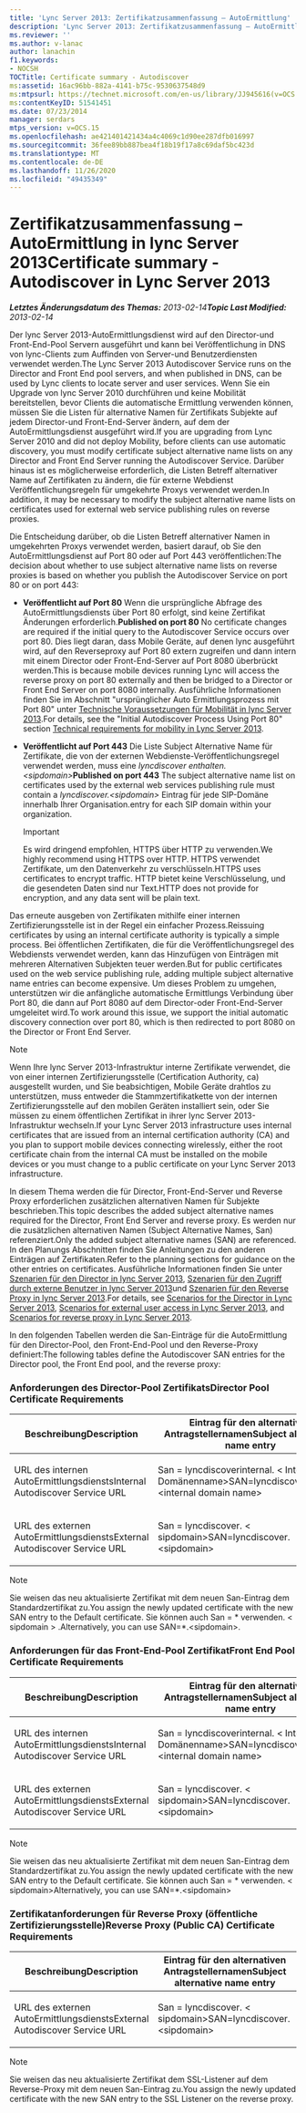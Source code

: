 ```yaml
---
title: 'Lync Server 2013: Zertifikatzusammenfassung – AutoErmittlung'
description: 'Lync Server 2013: Zertifikatzusammenfassung – AutoErmittlung.'
ms.reviewer: ''
ms.author: v-lanac
author: lanachin
f1.keywords:
- NOCSH
TOCTitle: Certificate summary - Autodiscover
ms:assetid: 16ac96bb-882a-4141-b75c-9530637548d9
ms:mtpsurl: https://technet.microsoft.com/en-us/library/JJ945616(v=OCS.15)
ms:contentKeyID: 51541451
ms.date: 07/23/2014
manager: serdars
mtps_version: v=OCS.15
ms.openlocfilehash: ae421401421434a4c4069c1d90ee287dfb016997
ms.sourcegitcommit: 36fee89bb887bea4f18b19f17a8c69daf5bc423d
ms.translationtype: MT
ms.contentlocale: de-DE
ms.lasthandoff: 11/26/2020
ms.locfileid: "49435349"
---
```

# <a name="certificate-summary---autodiscover-in-lync-server-2013"></a><span data-ttu-id="85156-103">Zertifikatzusammenfassung – AutoErmittlung in lync Server 2013</span><span class="sxs-lookup"><span data-stu-id="85156-103">Certificate summary - Autodiscover in Lync Server 2013</span></span>

<div data-xmlns="http://www.w3.org/1999/xhtml">

<div class="topic" data-xmlns="http://www.w3.org/1999/xhtml" data-msxsl="urn:schemas-microsoft-com:xslt" data-cs="https://msdn.microsoft.com/">

<div data-asp="https://msdn2.microsoft.com/asp">



</div>

<div id="mainSection">

<div id="mainBody"><span data-ttu-id="85156-104">

<span> </span></span><span class="sxs-lookup"><span data-stu-id="85156-104">

<span> </span></span></span>

<span data-ttu-id="85156-105">_**Letztes Änderungsdatum des Themas:** 2013-02-14_</span><span class="sxs-lookup"><span data-stu-id="85156-105">_**Topic Last Modified:** 2013-02-14_</span></span>

<span data-ttu-id="85156-106">Der lync Server 2013-AutoErmittlungsdienst wird auf den Director-und Front-End-Pool Servern ausgeführt und kann bei Veröffentlichung in DNS von lync-Clients zum Auffinden von Server-und Benutzerdiensten verwendet werden.</span><span class="sxs-lookup"><span data-stu-id="85156-106">The Lync Server 2013 Autodiscover Service runs on the Director and Front End pool servers, and when published in DNS, can be used by Lync clients to locate server and user services.</span></span> <span data-ttu-id="85156-107">Wenn Sie ein Upgrade von lync Server 2010 durchführen und keine Mobilität bereitstellen, bevor Clients die automatische Ermittlung verwenden können, müssen Sie die Listen für alternative Namen für Zertifikats Subjekte auf jedem Director-und Front-End-Server ändern, auf dem der AutoErmittlungsdienst ausgeführt wird.</span><span class="sxs-lookup"><span data-stu-id="85156-107">If you are upgrading from Lync Server 2010 and did not deploy Mobility, before clients can use automatic discovery, you must modify certificate subject alternative name lists on any Director and Front End Server running the Autodiscover Service.</span></span> <span data-ttu-id="85156-108">Darüber hinaus ist es möglicherweise erforderlich, die Listen Betreff alternativer Name auf Zertifikaten zu ändern, die für externe Webdienst Veröffentlichungsregeln für umgekehrte Proxys verwendet werden.</span><span class="sxs-lookup"><span data-stu-id="85156-108">In addition, it may be necessary to modify the subject alternative name lists on certificates used for external web service publishing rules on reverse proxies.</span></span>

<span data-ttu-id="85156-109">Die Entscheidung darüber, ob die Listen Betreff alternativer Namen in umgekehrten Proxys verwendet werden, basiert darauf, ob Sie den AutoErmittlungsdienst auf Port 80 oder auf Port 443 veröffentlichen:</span><span class="sxs-lookup"><span data-stu-id="85156-109">The decision about whether to use subject alternative name lists on reverse proxies is based on whether you publish the Autodiscover Service on port 80 or on port 443:</span></span>

  - <span data-ttu-id="85156-110">**Veröffentlicht auf Port 80**   Wenn die ursprüngliche Abfrage des AutoErmittlungsdiensts über Port 80 erfolgt, sind keine Zertifikat Änderungen erforderlich.</span><span class="sxs-lookup"><span data-stu-id="85156-110">**Published on port 80**   No certificate changes are required if the initial query to the Autodiscover Service occurs over port 80.</span></span> <span data-ttu-id="85156-111">Dies liegt daran, dass Mobile Geräte, auf denen lync ausgeführt wird, auf den Reverseproxy auf Port 80 extern zugreifen und dann intern mit einem Director oder Front-End-Server auf Port 8080 überbrückt werden.</span><span class="sxs-lookup"><span data-stu-id="85156-111">This is because mobile devices running Lync will access the reverse proxy on port 80 externally and then be bridged to a Director or Front End Server on port 8080 internally.</span></span> <span data-ttu-id="85156-112">Ausführliche Informationen finden Sie im Abschnitt "ursprünglicher Auto Ermittlungsprozess mit Port 80" unter [Technische Voraussetzungen für Mobilität in lync Server 2013](lync-server-2013-technical-requirements-for-mobility.md).</span><span class="sxs-lookup"><span data-stu-id="85156-112">For details, see the "Initial Autodiscover Process Using Port 80" section [Technical requirements for mobility in Lync Server 2013](lync-server-2013-technical-requirements-for-mobility.md).</span></span>

  - <span data-ttu-id="85156-113">**Veröffentlicht auf Port 443**   Die Liste Subject Alternative Name für Zertifikate, die von der externen Webdienste-Veröffentlichungsregel verwendet werden, muss eine *lyncdiscover enthalten. \<sipdomain\>*</span><span class="sxs-lookup"><span data-stu-id="85156-113">**Published on port 443**   The subject alternative name list on certificates used by the external web services publishing rule must contain a *lyncdiscover.\<sipdomain\>*</span></span> <span data-ttu-id="85156-114">Eintrag für jede SIP-Domäne innerhalb Ihrer Organisation.</span><span class="sxs-lookup"><span data-stu-id="85156-114">entry for each SIP domain within your organization.</span></span>
    
    <div>
    

    > [!IMPORTANT]  
    > <span data-ttu-id="85156-115">Es wird dringend empfohlen, HTTPS über HTTP zu verwenden.</span><span class="sxs-lookup"><span data-stu-id="85156-115">We highly recommend using HTTPS over HTTP.</span></span> <span data-ttu-id="85156-116">HTTPS verwendet Zertifikate, um den Datenverkehr zu verschlüsseln.</span><span class="sxs-lookup"><span data-stu-id="85156-116">HTTPS uses certificates to encrypt traffic.</span></span> <span data-ttu-id="85156-117">HTTP bietet keine Verschlüsselung, und die gesendeten Daten sind nur Text.</span><span class="sxs-lookup"><span data-stu-id="85156-117">HTTP does not provide for encryption, and any data sent will be plain text.</span></span>

    
    </div>

<span data-ttu-id="85156-118">Das erneute ausgeben von Zertifikaten mithilfe einer internen Zertifizierungsstelle ist in der Regel ein einfacher Prozess.</span><span class="sxs-lookup"><span data-stu-id="85156-118">Reissuing certificates by using an internal certificate authority is typically a simple process.</span></span> <span data-ttu-id="85156-119">Bei öffentlichen Zertifikaten, die für die Veröffentlichungsregel des Webdiensts verwendet werden, kann das Hinzufügen von Einträgen mit mehreren Alternativen Subjekten teuer werden.</span><span class="sxs-lookup"><span data-stu-id="85156-119">But for public certificates used on the web service publishing rule, adding multiple subject alternative name entries can become expensive.</span></span> <span data-ttu-id="85156-120">Um dieses Problem zu umgehen, unterstützen wir die anfängliche automatische Ermittlungs Verbindung über Port 80, die dann auf Port 8080 auf dem Director-oder Front-End-Server umgeleitet wird.</span><span class="sxs-lookup"><span data-stu-id="85156-120">To work around this issue, we support the initial automatic discovery connection over port 80, which is then redirected to port 8080 on the Director or Front End Server.</span></span>

<div>


> [!NOTE]  
> <span data-ttu-id="85156-121">Wenn Ihre lync Server 2013-Infrastruktur interne Zertifikate verwendet, die von einer internen Zertifizierungsstelle (Certification Authority, ca) ausgestellt wurden, und Sie beabsichtigen, Mobile Geräte drahtlos zu unterstützen, muss entweder die Stammzertifikatkette von der internen Zertifizierungsstelle auf den mobilen Geräten installiert sein, oder Sie müssen zu einem öffentlichen Zertifikat in ihrer lync Server 2013-Infrastruktur wechseln.</span><span class="sxs-lookup"><span data-stu-id="85156-121">If your Lync Server 2013 infrastructure uses internal certificates that are issued from an internal certification authority (CA) and you plan to support mobile devices connecting wirelessly, either the root certificate chain from the internal CA must be installed on the mobile devices or you must change to a public certificate on your Lync Server 2013 infrastructure.</span></span>



</div>

<span data-ttu-id="85156-122">In diesem Thema werden die für Director, Front-End-Server und Reverse Proxy erforderlichen zusätzlichen alternativen Namen für Subjekte beschrieben.</span><span class="sxs-lookup"><span data-stu-id="85156-122">This topic describes the added subject alternative names required for the Director, Front End Server and reverse proxy.</span></span> <span data-ttu-id="85156-123">Es werden nur die zusätzlichen alternativen Namen (Subject Alternative Names, San) referenziert.</span><span class="sxs-lookup"><span data-stu-id="85156-123">Only the added subject alternative names (SAN) are referenced.</span></span> <span data-ttu-id="85156-124">In den Planungs Abschnitten finden Sie Anleitungen zu den anderen Einträgen auf Zertifikaten.</span><span class="sxs-lookup"><span data-stu-id="85156-124">Refer to the planning sections for guidance on the other entries on certificates.</span></span> <span data-ttu-id="85156-125">Ausführliche Informationen finden Sie unter [Szenarien für den Director in lync Server 2013](lync-server-2013-scenarios-for-the-director.md), [Szenarien für den Zugriff durch externe Benutzer in lync Server 2013](lync-server-2013-scenarios-for-external-user-access.md)und [Szenarien für den Reverse Proxy in lync Server 2013](lync-server-2013-scenarios-for-reverse-proxy.md).</span><span class="sxs-lookup"><span data-stu-id="85156-125">For details, see [Scenarios for the Director in Lync Server 2013](lync-server-2013-scenarios-for-the-director.md), [Scenarios for external user access in Lync Server 2013](lync-server-2013-scenarios-for-external-user-access.md), and [Scenarios for reverse proxy in Lync Server 2013](lync-server-2013-scenarios-for-reverse-proxy.md).</span></span>

<span data-ttu-id="85156-126">In den folgenden Tabellen werden die San-Einträge für die AutoErmittlung für den Director-Pool, den Front-End-Pool und den Reverse-Proxy definiert:</span><span class="sxs-lookup"><span data-stu-id="85156-126">The following tables define the Autodiscover SAN entries for the Director pool, the Front End pool, and the reverse proxy:</span></span>

### <a name="director-pool-certificate-requirements"></a><span data-ttu-id="85156-127">Anforderungen des Director-Pool Zertifikats</span><span class="sxs-lookup"><span data-stu-id="85156-127">Director Pool Certificate Requirements</span></span>

<table>
<colgroup>
<col style="width: 50%" />
<col style="width: 50%" />
</colgroup>
<thead>
<tr class="header">
<th><span data-ttu-id="85156-128">Beschreibung</span><span class="sxs-lookup"><span data-stu-id="85156-128">Description</span></span></th>
<th><span data-ttu-id="85156-129">Eintrag für den alternativen Antragstellernamen</span><span class="sxs-lookup"><span data-stu-id="85156-129">Subject alternative name entry</span></span></th>
</tr>
</thead>
<tbody>
<tr class="odd">
<td><p><span data-ttu-id="85156-130">URL des internen AutoErmittlungsdiensts</span><span class="sxs-lookup"><span data-stu-id="85156-130">Internal Autodiscover Service URL</span></span></p></td>
<td><p><span data-ttu-id="85156-131">San = lyncdiscoverinternal. &lt; Interner Domänenname&gt;</span><span class="sxs-lookup"><span data-stu-id="85156-131">SAN=lyncdiscoverinternal.&lt;internal domain name&gt;</span></span></p></td>
</tr>
<tr class="even">
<td><p><span data-ttu-id="85156-132">URL des externen AutoErmittlungsdiensts</span><span class="sxs-lookup"><span data-stu-id="85156-132">External Autodiscover Service URL</span></span></p></td>
<td><p><span data-ttu-id="85156-133">San = lyncdiscover. &lt; sipdomain&gt;</span><span class="sxs-lookup"><span data-stu-id="85156-133">SAN=lyncdiscover.&lt;sipdomain&gt;</span></span></p></td>
</tr>
</tbody>
</table>


<div>


> [!NOTE]  
> <span data-ttu-id="85156-134">Sie weisen das neu aktualisierte Zertifikat mit dem neuen San-Eintrag dem Standardzertifikat zu.</span><span class="sxs-lookup"><span data-stu-id="85156-134">You assign the newly updated certificate with the new SAN entry to the Default certificate.</span></span> <span data-ttu-id="85156-135">Sie können auch San = \* verwenden. &lt; sipdomain &gt; .</span><span class="sxs-lookup"><span data-stu-id="85156-135">Alternatively, you can use SAN=\*.&lt;sipdomain&gt;.</span></span>



</div>

### <a name="front-end-pool-certificate-requirements"></a><span data-ttu-id="85156-136">Anforderungen für das Front-End-Pool Zertifikat</span><span class="sxs-lookup"><span data-stu-id="85156-136">Front End Pool Certificate Requirements</span></span>

<table>
<colgroup>
<col style="width: 50%" />
<col style="width: 50%" />
</colgroup>
<thead>
<tr class="header">
<th><span data-ttu-id="85156-137">Beschreibung</span><span class="sxs-lookup"><span data-stu-id="85156-137">Description</span></span></th>
<th><span data-ttu-id="85156-138">Eintrag für den alternativen Antragstellernamen</span><span class="sxs-lookup"><span data-stu-id="85156-138">Subject alternative name entry</span></span></th>
</tr>
</thead>
<tbody>
<tr class="odd">
<td><p><span data-ttu-id="85156-139">URL des internen AutoErmittlungsdiensts</span><span class="sxs-lookup"><span data-stu-id="85156-139">Internal Autodiscover Service URL</span></span></p></td>
<td><p><span data-ttu-id="85156-140">San = lyncdiscoverinternal. &lt; Interner Domänenname&gt;</span><span class="sxs-lookup"><span data-stu-id="85156-140">SAN=lyncdiscoverinternal.&lt;internal domain name&gt;</span></span></p></td>
</tr>
<tr class="even">
<td><p><span data-ttu-id="85156-141">URL des externen AutoErmittlungsdiensts</span><span class="sxs-lookup"><span data-stu-id="85156-141">External Autodiscover Service URL</span></span></p></td>
<td><p><span data-ttu-id="85156-142">San = lyncdiscover. &lt; sipdomain&gt;</span><span class="sxs-lookup"><span data-stu-id="85156-142">SAN=lyncdiscover.&lt;sipdomain&gt;</span></span></p></td>
</tr>
</tbody>
</table>


<div>


> [!NOTE]  
> <span data-ttu-id="85156-143">Sie weisen das neu aktualisierte Zertifikat mit dem neuen San-Eintrag dem Standardzertifikat zu.</span><span class="sxs-lookup"><span data-stu-id="85156-143">You assign the newly updated certificate with the new SAN entry to the Default certificate.</span></span> <span data-ttu-id="85156-144">Sie können auch San = \* verwenden. &lt; sipdomain&gt;</span><span class="sxs-lookup"><span data-stu-id="85156-144">Alternatively, you can use SAN=\*.&lt;sipdomain&gt;</span></span>



</div>

### <a name="reverse-proxy-public-ca-certificate-requirements"></a><span data-ttu-id="85156-145">Zertifikatanforderungen für Reverse Proxy (öffentliche Zertifizierungsstelle)</span><span class="sxs-lookup"><span data-stu-id="85156-145">Reverse Proxy (Public CA) Certificate Requirements</span></span>

<table>
<colgroup>
<col style="width: 50%" />
<col style="width: 50%" />
</colgroup>
<thead>
<tr class="header">
<th><span data-ttu-id="85156-146">Beschreibung</span><span class="sxs-lookup"><span data-stu-id="85156-146">Description</span></span></th>
<th><span data-ttu-id="85156-147">Eintrag für den alternativen Antragstellernamen</span><span class="sxs-lookup"><span data-stu-id="85156-147">Subject alternative name entry</span></span></th>
</tr>
</thead>
<tbody>
<tr class="odd">
<td><p><span data-ttu-id="85156-148">URL des externen AutoErmittlungsdiensts</span><span class="sxs-lookup"><span data-stu-id="85156-148">External Autodiscover Service URL</span></span></p></td>
<td><p><span data-ttu-id="85156-149">San = lyncdiscover. &lt; sipdomain&gt;</span><span class="sxs-lookup"><span data-stu-id="85156-149">SAN=lyncdiscover.&lt;sipdomain&gt;</span></span></p></td>
</tr>
</tbody>
</table>


<div>


> [!NOTE]  
> <span data-ttu-id="85156-150">Sie weisen das neu aktualisierte Zertifikat dem SSL-Listener auf dem Reverse-Proxy mit dem neuen San-Eintrag zu.</span><span class="sxs-lookup"><span data-stu-id="85156-150">You assign the newly updated certificate with the new SAN entry to the SSL Listener on the reverse proxy.</span></span>



<span data-ttu-id="85156-151"></div>

</div>

<span> </span>

</div>

</div>

</span><span class="sxs-lookup"><span data-stu-id="85156-151"></div>

</div>

<span> </span>

</div>

</div>

</span></span></div>

